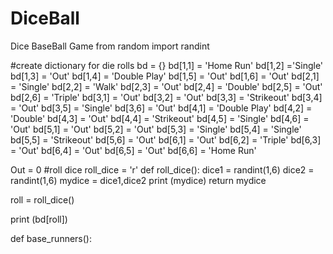 # DiceBall
Dice BaseBall Game
from random import randint

#create dictionary for die rolls
bd = {}
bd[1,1] = 'Home Run'
bd[1,2] ='Single'
bd[1,3] = 'Out' 
bd[1,4] = 'Double Play'
bd[1,5] = 'Out'
bd[1,6] = 'Out'
bd[2,1] = 'Single'
bd[2,2] = 'Walk'
bd[2,3] = 'Out'
bd[2,4] = 'Double'
bd[2,5] = 'Out'
bd[2,6] = 'Triple'
bd[3,1] = 'Out'
bd[3,2] = 'Out'
bd[3,3] = 'Strikeout'
bd[3,4] = 'Out'
bd[3,5] = 'Single'
bd[3,6] = 'Out'
bd[4,1] = 'Double Play'
bd[4,2] = 'Double'
bd[4,3] = 'Out'
bd[4,4] = 'Strikeout'
bd[4,5] = 'Single'
bd[4,6] = 'Out'
bd[5,1] = 'Out'
bd[5,2] = 'Out' 
bd[5,3] = 'Single'
bd[5,4] = 'Single'
bd[5,5] = 'Strikeout'
bd[5,6] = 'Out'
bd[6,1] = 'Out'
bd[6,2] = 'Triple'
bd[6,3] = 'Out'
bd[6,4] = 'Out'
bd[6,5] = 'Out'
bd[6,6] = 'Home Run'

Out = 0
#roll dice
roll_dice = 'r'
def roll_dice():
        dice1 = randint(1,6)
        dice2 = randint(1,6)
        mydice = dice1,dice2
        print (mydice)
        return mydice        

roll = roll_dice()

print (bd[roll])

def base_runners():
